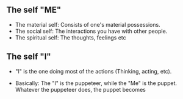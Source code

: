 

## The self "ME"

- The material self: Consists of one's material possessions.
- The social self: The interactions you have with other people.
- The spiritual self: The thoughts, feelings etc

## The self "I"

- "I" is the one doing most of the actions (Thinking, acting, etc).

- Basically: The "I" is the puppeteer, while the "Me" is the puppet. Whatever the puppeteer does, the puppet becomes
